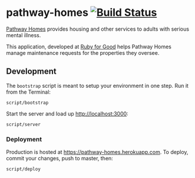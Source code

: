 # pathway-homes [![Build Status](https://travis-ci.org/alindeman/pathway-homes.svg?branch=master)](https://travis-ci.org/alindeman/pathway-homes)

[Pathway Homes](http://www.pathwayhomes.org/) provides housing and other
services to adults with serious mental illness.

This application, developed at [Ruby for Good](http://rubyforgood.com/) helps
Pathway Homes manage maintenance requests for the properties they oversee.

## Development

The `bootstrap` script is meant to setup your environment in one step. Run it
from the Terminal:

```
script/bootstrap
```

Start the server and load up <http://localhost:3000>:

```
script/server
```

### Deployment

Production is hosted at <https://pathway-homes.herokuapp.com>. To deploy,
commit your changes, push to master, then:

```
script/deploy
```
